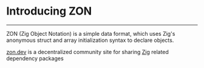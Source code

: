 # Introducing ZON

---

ZON (Zig Object Notation) is a simple data format, which uses Zig's anonymous struct and array initialization syntax to declare objects. 

[zon.dev](https://zon.dev/) is a decentralized community site for sharing [Zig](https://ziglang.org/) related dependency packages

